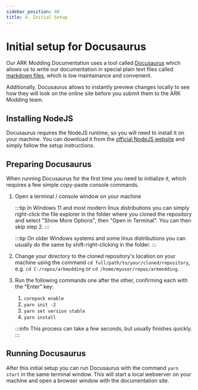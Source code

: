 ```yaml
---
sidebar_position: 40
title: 4. Initial Setup
---
```


# Initial setup for Docusaurus

Our ARK Modding Documentation uses a tool called [Docusaurus](https://docusaurus.io/) which allows us to write our documentation in special plain text files called [markdown files](https://www.markdownguide.org/), which is low maintainance and convenient.

Additionally, Docusaurus allows to instantly preview changes locally to see how they will look on the online site before you submit them to the ARK Modding team.

## Installing NodeJS

Docusaurus requires the NodeJS runtime, so you will need to install it on your machine. You can download it from the [official NodeJS website](https://nodejs.org/en/download/) and simply follow the setup instructions.

## Preparing Docusaurus

When running Docusaurus for the first time you need to initialize it, which requires a few simple copy-paste console commands. 

1. Open a terminal / console window on your machine
    
    :::tip
    In Windows 11 and most modern linux distributions you can simply right-click the file explorer in the folder where you cloned the repository and select "Show More Options", then "Open in Terminal". You can then skip step 2.
    :::

    :::tip
    On older Windows systems and some linux distributions you can usually do the same by shift-right-clicking in the folder.
    :::

2. Change your directory to the cloned repository's location on your machine using the command `cd full/path/to/your/cloned/repository`, e.g. `cd C:/repos/arkmodding` or `cd /home/myuser/repos/arkmodding`.

3. Run the following commands one after the other, confirming each with the "Enter" key:
   1. `corepack enable`
   2. `yarn init -2`
   3. `yarn set version stable`
   4. `yarn install`
   
   :::info
   This process can take a few seconds, but usually finishes quickly.
   :::

## Running Docusaurus

After this initial setup you can run Docusaurus with the command `yarn start` in the same terminal window. This will start a local webserver on your machine and open a browser window with the documentation site.


